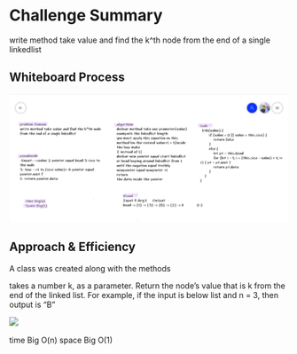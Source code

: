 # Challenge Summary
<!-- Description of the challenge -->
write method take value and find the k^th node from the end of a single linkedlist
## Whiteboard Process
<!-- Embedded whiteboard image -->
![pord](./code7.png)
## Approach & Efficiency
<!-- What approach did you take? Why? What is the Big O space/time for this approach? -->
A class was created along with the methods

takes a number k, as a parameter. Return the node’s value that is k from the end of the linked list.
For example, if the input is below list and n = 3, then output is “B”

![](https://media.geeksforgeeks.org/wp-content/cdn-uploads/gq/2013/03/Linkedlist.png)

time Big O(n) space Big O(1)